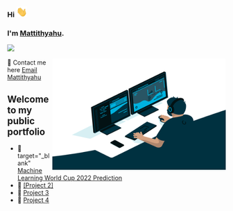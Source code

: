 ### Hi <img src="Wave.gif" width="25px">
### I'm [Mattithyahu](https://mattithyahudata.github.io/devportfolio/#about).
![](https://visitor-badge.glitch.me/badge?page_id=MattithyahuData.MattithyahuData)

<img align="right" alt="GIF" src="Analyst.gif" width="400" height="256" /> 

💬 Contact me here   [Email Mattithyahu](mailto:mattithyahuowolabi@gmail.com)
 
## Welcome to my public portfolio

- 🔭 <a>target="_blank" [Machine Learning World Cup 2022 Prediction](https://mattithyahudata.github.io/devportfolio/Project1.html)</a>
- 🔭 [[Project 2]](https://mattithyahudata.github.io/devportfolio/Project1.html)
- 🔭 [Project 3](https://mattithyahudata.github.io/devportfolio/Project1.html)
- 🔭 [Project 4](https://mattithyahudata.github.io/devportfolio/Project1.html)



